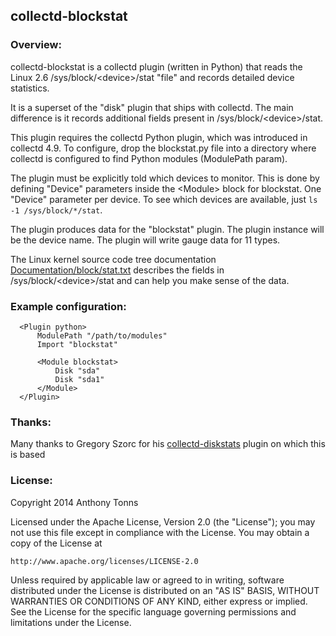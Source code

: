 ## collectd-blockstat

### Overview:

collectd-blockstat is a collectd plugin (written in Python) that reads the
Linux 2.6 /sys/block/&lt;device&gt;/stat "file" and records detailed device
statistics.

It is a superset of the "disk" plugin that ships with collectd. The main
difference is it records additional fields present in /sys/block/&lt;device&gt;/stat.

This plugin requires the collectd Python plugin, which was introduced in
collectd 4.9. To configure, drop the blockstat.py file into a directory
where collectd is configured to find Python modules (ModulePath param).

The plugin must be explicitly told which devices to monitor. This is done
by defining "Device" parameters inside the &lt;Module&gt; block for blockstat.
One "Device" parameter per device. To see which devices are available, just
`ls -1 /sys/block/*/stat`.

The plugin produces data for the "blockstat" plugin. The plugin instance
will be the device name. The plugin will write gauge data for 11 types.

The Linux kernel source code tree documentation 
[Documentation/block/stat.txt](https://www.kernel.org/doc/Documentation/block/stat.txt)
describes the fields in /sys/block/&lt;device&gt;/stat and can help you make sense
of the data.

### Example configuration:

```
  <Plugin python>
      ModulePath "/path/to/modules"
      Import "blockstat"

      <Module blockstat>
          Disk "sda"
          Disk "sda1"
      </Module>
  </Plugin>
```

### Thanks:

Many thanks to Gregory Szorc for his
[collectd-diskstats](https://github.com/indygreg/collectd-diskstats)
plugin on which this is based

### License:

Copyright 2014 Anthony Tonns

Licensed under the Apache License, Version 2.0 (the "License");
you may not use this file except in compliance with the License.
You may obtain a copy of the License at

    http://www.apache.org/licenses/LICENSE-2.0

Unless required by applicable law or agreed to in writing, software
distributed under the License is distributed on an "AS IS" BASIS,
WITHOUT WARRANTIES OR CONDITIONS OF ANY KIND, either express or implied.
See the License for the specific language governing permissions and
limitations under the License.

